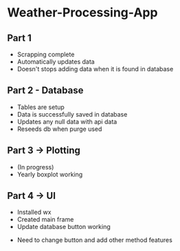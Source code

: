 # Weather-Processing-App

## Part 1

- Scrapping complete
- Automatically updates data
- Doesn't stops adding data when it is found in database

## Part 2 - Database

- Tables are setup
- Data is successfully saved in database
- Updates any null data with api data
- Reseeds db when purge used

## Part 3 -> Plotting

- (In progress)
- Yearly boxplot working

## Part 4 -> UI

- Installed wx
- Created main frame
- Update database button working

* Need to change button and add other method features
